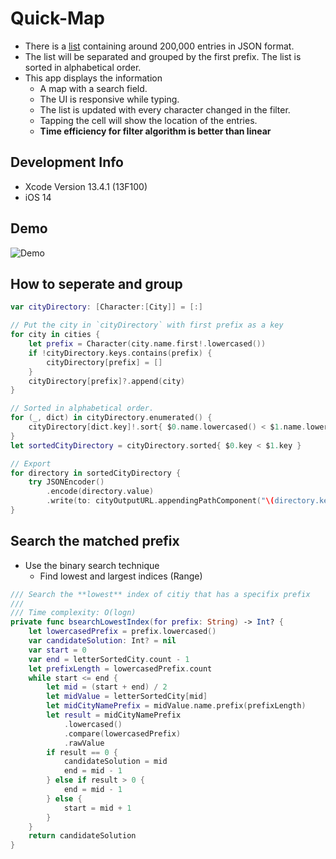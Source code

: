 # Quick-Map

- There is a [list](unsorted_cities.json) containing around 200,000 entries in JSON format.
- The list will be separated and grouped by the first prefix. The list is sorted in alphabetical order.
- This app displays the information
  - A map with a search field.
  - The UI is responsive while typing.
  - The list is updated with every character changed in the filter.
  - Tapping the cell will show the location of the entries.
  - **Time efficiency for filter algorithm is better than linear**

## Development Info

- Xcode Version 13.4.1 (13F100)
- iOS 14

## Demo

![Demo](demo.gif)

## How to seperate and group

```swift
var cityDirectory: [Character:[City]] = [:]

// Put the city in `cityDirectory` with first prefix as a key
for city in cities {
    let prefix = Character(city.name.first!.lowercased())
    if !cityDirectory.keys.contains(prefix) {
        cityDirectory[prefix] = []
    }
    cityDirectory[prefix]?.append(city)
}

// Sorted in alphabetical order.
for (_, dict) in cityDirectory.enumerated() {
    cityDirectory[dict.key]!.sort{ $0.name.lowercased() < $1.name.lowercased() }
}
let sortedCityDirectory = cityDirectory.sorted{ $0.key < $1.key }

// Export
for directory in sortedCityDirectory {
    try JSONEncoder()
        .encode(directory.value)
        .write(to: cityOutputURL.appendingPathComponent("\(directory.key).json"))
}
```

## Search the matched prefix

- Use the binary search technique
  - Find lowest and largest indices (Range)

```swift
/// Search the **lowest** index of citiy that has a specifix prefix
///
/// Time complexity: O(logn)
private func bsearchLowestIndex(for prefix: String) -> Int? {
    let lowercasedPrefix = prefix.lowercased()
    var candidateSolution: Int? = nil
    var start = 0
    var end = letterSortedCity.count - 1
    let prefixLength = lowercasedPrefix.count
    while start <= end {
        let mid = (start + end) / 2
        let midValue = letterSortedCity[mid]
        let midCityNamePrefix = midValue.name.prefix(prefixLength)
        let result = midCityNamePrefix
            .lowercased()
            .compare(lowercasedPrefix)
            .rawValue
        if result == 0 {
            candidateSolution = mid
            end = mid - 1
        } else if result > 0 {
            end = mid - 1
        } else {
            start = mid + 1
        }
    }
    return candidateSolution
}
```
